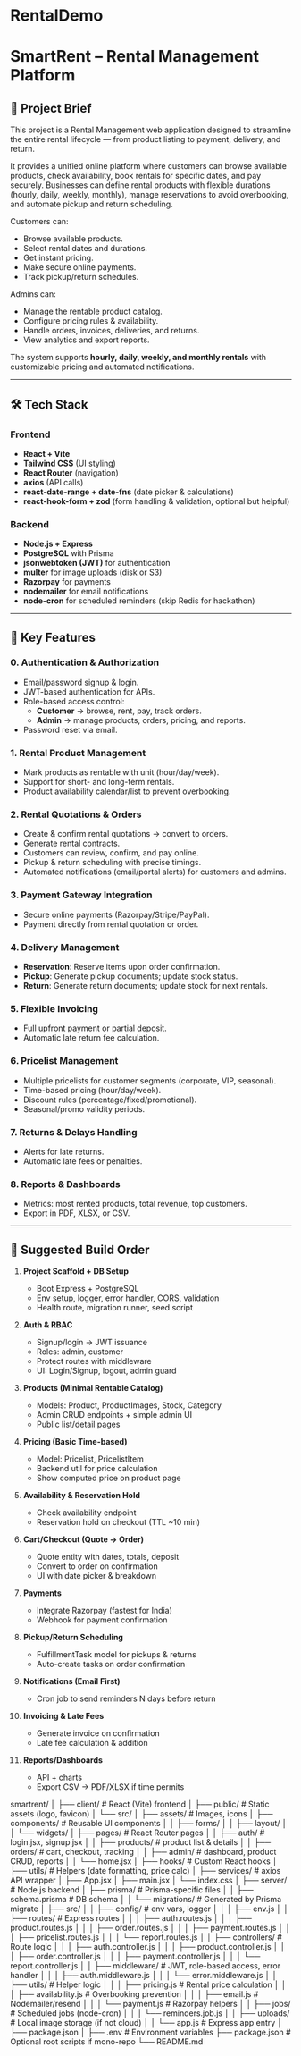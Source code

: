 # RentalDemo
# SmartRent – Rental Management Platform

## 📌 Project Brief
This project is a Rental Management web application designed to streamline the entire rental lifecycle — from product listing to payment, delivery, and return.

It provides a unified online platform where customers can browse available products, check availability, book rentals for specific dates, and pay securely. Businesses can define rental products with flexible durations (hourly, daily, weekly, monthly), manage reservations to avoid overbooking, and automate pickup and return scheduling.

Customers can:
- Browse available products.
- Select rental dates and durations.
- Get instant pricing.
- Make secure online payments.
- Track pickup/return schedules.

Admins can:
- Manage the rentable product catalog.
- Configure pricing rules & availability.
- Handle orders, invoices, deliveries, and returns.
- View analytics and export reports.

The system supports **hourly, daily, weekly, and monthly rentals** with customizable pricing and automated notifications.

---

## 🛠 Tech Stack

### **Frontend**
- **React + Vite**
- **Tailwind CSS** (UI styling)
- **React Router** (navigation)
- **axios** (API calls)
- **react-date-range + date-fns** (date picker & calculations)
- **react-hook-form + zod** (form handling & validation, optional but helpful)

### **Backend**
- **Node.js + Express**
- **PostgreSQL** with Prisma 
- **jsonwebtoken (JWT)** for authentication
- **multer** for image uploads (disk or S3)
- **Razorpay** for payments
- **nodemailer** for email notifications
- **node-cron** for scheduled reminders (skip Redis for hackathon)

---

## 🚀 Key Features

### **0. Authentication & Authorization**
- Email/password signup & login.
- JWT-based authentication for APIs.
- Role-based access control:
  - **Customer** → browse, rent, pay, track orders.
  - **Admin** → manage products, orders, pricing, and reports.
- Password reset via email.

### **1. Rental Product Management**
- Mark products as rentable with unit (hour/day/week).
- Support for short- and long-term rentals.
- Product availability calendar/list to prevent overbooking.

### **2. Rental Quotations & Orders**
- Create & confirm rental quotations → convert to orders.
- Generate rental contracts.
- Customers can review, confirm, and pay online.
- Pickup & return scheduling with precise timings.
- Automated notifications (email/portal alerts) for customers and admins.

### **3. Payment Gateway Integration**
- Secure online payments (Razorpay/Stripe/PayPal).
- Payment directly from rental quotation or order.

### **4. Delivery Management**
- **Reservation**: Reserve items upon order confirmation.
- **Pickup**: Generate pickup documents; update stock status.
- **Return**: Generate return documents; update stock for next rentals.

### **5. Flexible Invoicing**
- Full upfront payment or partial deposit.
- Automatic late return fee calculation.

### **6. Pricelist Management**
- Multiple pricelists for customer segments (corporate, VIP, seasonal).
- Time-based pricing (hour/day/week).
- Discount rules (percentage/fixed/promotional).
- Seasonal/promo validity periods.

### **7. Returns & Delays Handling**
- Alerts for late returns.
- Automatic late fees or penalties.

### **8. Reports & Dashboards**
- Metrics: most rented products, total revenue, top customers.
- Export in PDF, XLSX, or CSV.

---

## 📅 Suggested Build Order 

1. **Project Scaffold + DB Setup**
   - Boot Express + PostgreSQL
   - Env setup, logger, error handler, CORS, validation
   - Health route, migration runner, seed script

2. **Auth & RBAC**
   - Signup/login → JWT issuance
   - Roles: admin, customer
   - Protect routes with middleware
   - UI: Login/Signup, logout, admin guard

3. **Products (Minimal Rentable Catalog)**
   - Models: Product, ProductImages, Stock, Category
   - Admin CRUD endpoints + simple admin UI
   - Public list/detail pages

4. **Pricing (Basic Time-based)**
   - Model: Pricelist, PricelistItem
   - Backend util for price calculation
   - Show computed price on product page

5. **Availability & Reservation Hold**
   - Check availability endpoint
   - Reservation hold on checkout (TTL ~10 min)

6. **Cart/Checkout (Quote → Order)**
   - Quote entity with dates, totals, deposit
   - Convert to order on confirmation
   - UI with date picker & breakdown

7. **Payments**
   - Integrate Razorpay (fastest for India)
   - Webhook for payment confirmation

8. **Pickup/Return Scheduling**
   - FulfillmentTask model for pickups & returns
   - Auto-create tasks on order confirmation

9. **Notifications (Email First)**
   - Cron job to send reminders N days before return

10. **Invoicing & Late Fees**
    - Generate invoice on confirmation
    - Late fee calculation & addition

11. **Reports/Dashboards**
    - API + charts
    - Export CSV → PDF/XLSX if time permits

smartrent/
│
├── client/ # React (Vite) frontend
│ ├── public/ # Static assets (logo, favicon)
│ └── src/
│ ├── assets/ # Images, icons
│ ├── components/ # Reusable UI components
│ │ ├── forms/
│ │ ├── layout/
│ │ └── widgets/
│ ├── pages/ # React Router pages
│ │ ├── auth/ # login.jsx, signup.jsx
│ │ ├── products/ # product list & details
│ │ ├── orders/ # cart, checkout, tracking
│ │ ├── admin/ # dashboard, product CRUD, reports
│ │ └── home.jsx
│ ├── hooks/ # Custom React hooks
│ ├── utils/ # Helpers (date formatting, price calc)
│ ├── services/ # axios API wrapper
│ ├── App.jsx
│ ├── main.jsx
│ └── index.css
│
├── server/ # Node.js backend
│ ├── prisma/ # Prisma-specific files
│ │ ├── schema.prisma # DB schema
│ │ └── migrations/ # Generated by Prisma migrate
│ ├── src/
│ │ ├── config/ # env vars, logger
│ │ │ ├── env.js
│ │ ├── routes/ # Express routes
│ │ │ ├── auth.routes.js
│ │ │ ├── product.routes.js
│ │ │ ├── order.routes.js
│ │ │ ├── payment.routes.js
│ │ │ ├── pricelist.routes.js
│ │ │ └── report.routes.js
│ │ ├── controllers/ # Route logic
│ │ │ ├── auth.controller.js
│ │ │ ├── product.controller.js
│ │ │ ├── order.controller.js
│ │ │ ├── payment.controller.js
│ │ │ └── report.controller.js
│ │ ├── middleware/ # JWT, role-based access, error handler
│ │ │ ├── auth.middleware.js
│ │ │ └── error.middleware.js
│ │ ├── utils/ # Helper logic
│ │ │ ├── pricing.js # Rental price calculation
│ │ │ ├── availability.js # Overbooking prevention
│ │ │ ├── email.js # Nodemailer/resend
│ │ │ └── payment.js # Razorpay helpers
│ │ ├── jobs/ # Scheduled jobs (node-cron)
│ │ │ └── reminders.job.js
│ │ ├── uploads/ # Local image storage (if not cloud)
│ │ └── app.js # Express app entry
│ ├── package.json
│
├── .env # Environment variables
├── package.json # Optional root scripts if mono-repo
└── README.md
